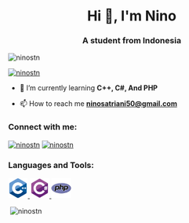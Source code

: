 <h1 align="center">Hi 👋, I'm Nino</h1>
<h3 align="center">A student from Indonesia</h3>

<p align="left"> <img src="https://komarev.com/ghpvc/?username=ninostn&label=Profile%20views&color=0e75b6&style=flat" alt="ninostn" /> </p>

<p align="left"> <a href="https://github.com/ryo-ma/github-profile-trophy"><img src="https://github-profile-trophy.vercel.app/?username=ninostn" alt="ninostn" /></a> </p>

- 🌱 I’m currently learning **C++, C#, And PHP**

- 📫 How to reach me **ninosatriani50@gmail.com**

<h3 align="left">Connect with me:</h3>
<p align="left">
<a href="https://instagram.com/ninostn" target="blank"><img align="center" src="https://raw.githubusercontent.com/rahuldkjain/github-profile-readme-generator/master/src/images/icons/Social/instagram.svg" alt="ninostn" height="30" width="40" /></a>
<a href="https://www.youtube.com/c/ninostn" target="blank"><img align="center" src="https://raw.githubusercontent.com/rahuldkjain/github-profile-readme-generator/master/src/images/icons/Social/youtube.svg" alt="ninostn" height="30" width="40" /></a>
</p>

<h3 align="left">Languages and Tools:</h3>
<p align="left"> <a href="https://www.w3schools.com/cpp/" target="_blank" rel="noreferrer"> <img src="https://raw.githubusercontent.com/devicons/devicon/master/icons/cplusplus/cplusplus-original.svg" alt="cplusplus" width="40" height="40"/> </a> <a href="https://www.w3schools.com/cs/" target="_blank" rel="noreferrer"> <img src="https://raw.githubusercontent.com/devicons/devicon/master/icons/csharp/csharp-original.svg" alt="csharp" width="40" height="40"/> </a> <a href="https://www.php.net" target="_blank" rel="noreferrer"> <img src="https://raw.githubusercontent.com/devicons/devicon/master/icons/php/php-original.svg" alt="php" width="40" height="40"/> </a> </p>

<p>&nbsp;<img align="center" src="https://github-readme-stats.vercel.app/api?username=ninostn&show_icons=true&locale=en" alt="ninostn" /></p>
